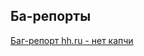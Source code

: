## Ба-репорты
  [Баг-репорт hh.ru - нет капчи](https://docs.google.com/spreadsheets/d/1VZ-kiM_GLxF-2pv-UiUrkqqoigFSiid8KAhRnvqa58o/edit?usp=sharing)

  
